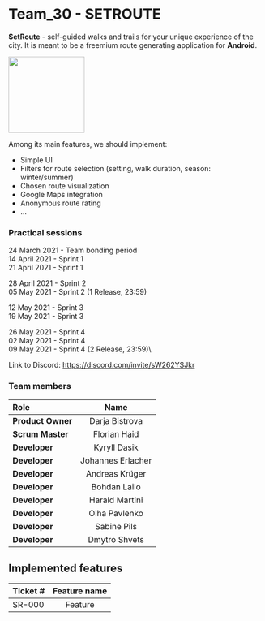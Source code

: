 # Team_30 - SETROUTE

**SetRoute** - self-guided walks and trails for your unique experience of the city. 
It is meant to be a freemium route generating application for **Android**.

<img src="https://i.postimg.cc/nrqsWJHn/route-in-phone.png" width="150">

Among its main features, we should implement:
  
  * Simple UI
  * Filters for route selection (setting, walk duration, season: winter/summer)
  * Chosen route visualization
  * Google Maps integration
  * Anonymous route rating
  * ...

### Practical sessions
24 March 2021 - Team bonding period\
14 April 2021 - Sprint 1\
21 April 2021 - Sprint 1
  
28 April 2021 - Sprint 2\
05 May 2021   - Sprint 2 (1 Release, 23:59)

12 May 2021   - Sprint 3\
19 May 2021   - Sprint 3

26 May 2021   - Sprint 4\
02 May 2021   - Sprint 4\
09 May 2021   - Sprint 4 (2 Release, 23:59)\
  
Link to Discord: https://discord.com/invite/sW262YSJkr  

### Team members

| Role             | Name                  | 
| :---             |    :----:             |
| **Product Owner**|   Darja Bistrova      |
| **Scrum Master** |   Florian Haid        |
| **Developer**    | Kyryll Dasik          |
| **Developer**    | Johannes Erlacher     |
| **Developer**    | Andreas Krüger        |
| **Developer**    | Bohdan Lailo          |
| **Developer**    | Harald Martini        |
| **Developer**    | Olha Pavlenko         |
| **Developer**    | Sabine Pils           |
| **Developer**    | Dmytro Shvets         |


## Implemented features
| Ticket #     | Feature name| 
| :---         |    :----:   |
| SR-000       |    Feature  |
